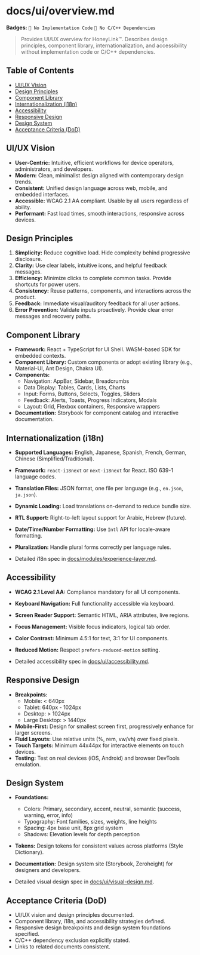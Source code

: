 # docs/ui/overview.md

**Badges:** `🚫 No Implementation Code` `🚫 No C/C++ Dependencies`

> Provides UI/UX overview for HoneyLink™. Describes design principles, component library, internationalization, and accessibility without implementation code or C/C++ dependencies.

## Table of Contents
- [UI/UX Vision](#uiux-vision)
- [Design Principles](#design-principles)
- [Component Library](#component-library)
- [Internationalization (i18n)](#internationalization-i18n)
- [Accessibility](#accessibility)
- [Responsive Design](#responsive-design)
- [Design System](#design-system)
- [Acceptance Criteria (DoD)](#acceptance-criteria-dod)

## UI/UX Vision
- **User-Centric:** Intuitive, efficient workflows for device operators, administrators, and developers.
- **Modern:** Clean, minimalist design aligned with contemporary design trends.
- **Consistent:** Unified design language across web, mobile, and embedded interfaces.
- **Accessible:** WCAG 2.1 AA compliant. Usable by all users regardless of ability.
- **Performant:** Fast load times, smooth interactions, responsive across devices.

## Design Principles
1. **Simplicity:** Reduce cognitive load. Hide complexity behind progressive disclosure.
2. **Clarity:** Use clear labels, intuitive icons, and helpful feedback messages.
3. **Efficiency:** Minimize clicks to complete common tasks. Provide shortcuts for power users.
4. **Consistency:** Reuse patterns, components, and interactions across the product.
5. **Feedback:** Immediate visual/auditory feedback for all user actions.
6. **Error Prevention:** Validate inputs proactively. Provide clear error messages and recovery paths.

## Component Library
- **Framework:** React + TypeScript for UI Shell. WASM-based SDK for embedded contexts.
- **Component Library:** Custom components or adopt existing library (e.g., Material-UI, Ant Design, Chakra UI).
- **Components:**
  - Navigation: AppBar, Sidebar, Breadcrumbs
  - Data Display: Tables, Cards, Lists, Charts
  - Input: Forms, Buttons, Selects, Toggles, Sliders
  - Feedback: Alerts, Toasts, Progress Indicators, Modals
  - Layout: Grid, Flexbox containers, Responsive wrappers
- **Documentation:** Storybook for component catalog and interactive documentation.

## Internationalization (i18n)
- **Supported Languages:** English, Japanese, Spanish, French, German, Chinese (Simplified/Traditional).
- **Framework:** `react-i18next` or `next-i18next` for React. ISO 639-1 language codes.
- **Translation Files:** JSON format, one file per language (e.g., `en.json`, `ja.json`).
- **Dynamic Loading:** Load translations on-demand to reduce bundle size.
- **RTL Support:** Right-to-left layout support for Arabic, Hebrew (future).
- **Date/Time/Number Formatting:** Use `Intl` API for locale-aware formatting.
- **Pluralization:** Handle plural forms correctly per language rules.

- Detailed i18n spec in [docs/modules/experience-layer.md](../modules/experience-layer.md).

## Accessibility
- **WCAG 2.1 Level AA:** Compliance mandatory for all UI components.
- **Keyboard Navigation:** Full functionality accessible via keyboard.
- **Screen Reader Support:** Semantic HTML, ARIA attributes, live regions.
- **Focus Management:** Visible focus indicators, logical tab order.
- **Color Contrast:** Minimum 4.5:1 for text, 3:1 for UI components.
- **Reduced Motion:** Respect `prefers-reduced-motion` setting.

- Detailed accessibility spec in [docs/ui/accessibility.md](accessibility.md).

## Responsive Design
- **Breakpoints:**
  - Mobile: < 640px
  - Tablet: 640px - 1024px
  - Desktop: > 1024px
  - Large Desktop: > 1440px
- **Mobile-First:** Design for smallest screen first, progressively enhance for larger screens.
- **Fluid Layouts:** Use relative units (%, rem, vw/vh) over fixed pixels.
- **Touch Targets:** Minimum 44x44px for interactive elements on touch devices.
- **Testing:** Test on real devices (iOS, Android) and browser DevTools emulation.

## Design System
- **Foundations:**
  - Colors: Primary, secondary, accent, neutral, semantic (success, warning, error, info)
  - Typography: Font families, sizes, weights, line heights
  - Spacing: 4px base unit, 8px grid system
  - Shadows: Elevation levels for depth perception
- **Tokens:** Design tokens for consistent values across platforms (Style Dictionary).
- **Documentation:** Design system site (Storybook, Zeroheight) for designers and developers.

- Detailed visual design spec in [docs/ui/visual-design.md](visual-design.md).

## Acceptance Criteria (DoD)
- UI/UX vision and design principles documented.
- Component library, i18n, and accessibility strategies defined.
- Responsive design breakpoints and design system foundations specified.
- C/C++ dependency exclusion explicitly stated.
- Links to related documents consistent.
